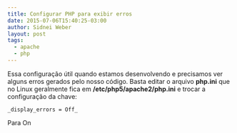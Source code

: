 ```yaml
---
title: Configurar PHP para exibir erros
date: 2015-07-06T15:40:25-03:00
author: Sidnei Weber
layout: post
tags:
  - apache
  - php
---
```

Essa configuração útil quando estamos desenvolvendo e precisamos ver alguns erros gerados pelo nosso código. Basta editar o arquivo **php.ini** que no Linux geralmente fica em **/etc/php5/apache2/php.ini** e trocar a configuração da chave:

```
_display_errors = Off_
```

Para On